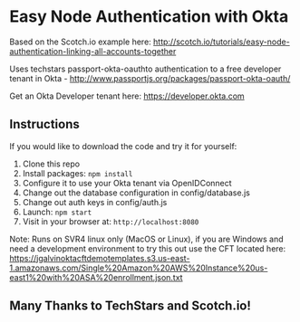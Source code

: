 # Easy Node Authentication with Okta

Based on the Scotch.io example here:  http://scotch.io/tutorials/easy-node-authentication-linking-all-accounts-together

Uses techstars passport-okta-oauthto authentication to a free developer tenant in Okta - http://www.passportjs.org/packages/passport-okta-oauth/

Get an Okta Developer tenant here:  https://developer.okta.com 

## Instructions

If you would like to download the code and try it for yourself:

1. Clone this repo
2. Install packages: `npm install`
3. Configure it to use your Okta tenant via OpenIDConnect
4. Change out the database configuration in config/database.js
5. Change out auth keys in config/auth.js
6. Launch: `npm start`
7. Visit in your browser at: `http://localhost:8080`

Note:  Runs on SVR4 linux only (MacOS or Linux), if you are Windows and need a development environment to try this out use the CFT located here:  https://jgalvinoktacftdemotemplates.s3.us-east-1.amazonaws.com/Single%20Amazon%20AWS%20Instance%20us-east1%20with%20ASA%20enrollment.json.txt


## Many Thanks to TechStars and Scotch.io!  
